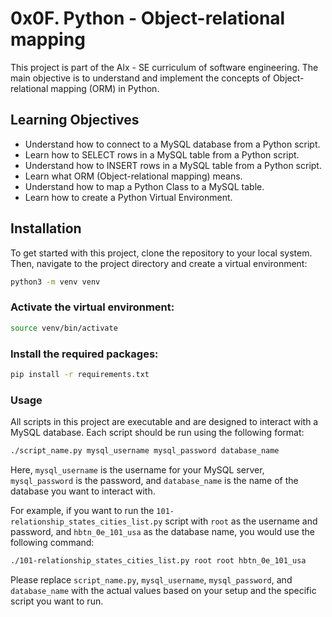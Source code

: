 # 0x0F. Python - Object-relational mapping

This project is part of the Alx - SE curriculum of software engineering. The main objective is to understand and implement the concepts of Object-relational mapping (ORM) in Python.

## Learning Objectives

- Understand how to connect to a MySQL database from a Python script.
- Learn how to SELECT rows in a MySQL table from a Python script.
- Understand how to INSERT rows in a MySQL table from a Python script.
- Learn what ORM (Object-relational mapping) means.
- Understand how to map a Python Class to a MySQL table.
- Learn how to create a Python Virtual Environment.

## Installation

To get started with this project, clone the repository to your local system. Then, navigate to the project directory and create a virtual environment:

```bash
python3 -m venv venv
```

### Activate the virtual environment:

```bash
source venv/bin/activate
```

### Install the required packages:

```bash
pip install -r requirements.txt
```

### Usage

All scripts in this project are executable and are designed to interact with a MySQL database. Each script should be run using the following format:

```bash
./script_name.py mysql_username mysql_password database_name
```

Here, `mysql_username` is the username for your MySQL server, `mysql_password` is the password, and `database_name` is the name of the database you want to interact with.

For example, if you want to run the `101-relationship_states_cities_list.py` script with `root` as the username and password, and `hbtn_0e_101_usa` as the database name, you would use the following command:

```bash
./101-relationship_states_cities_list.py root root hbtn_0e_101_usa
```

Please replace `script_name.py`, `mysql_username`, `mysql_password`, and `database_name` with the actual values based on your setup and the specific script you want to run.
